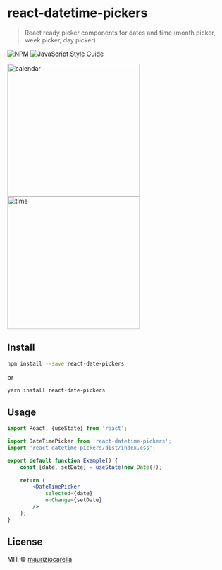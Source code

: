 # react-datetime-pickers

> React ready picker components for dates and time (month picker, week picker, day picker)

[![NPM](https://img.shields.io/npm/v/react-date-pickers.svg)](https://www.npmjs.com/package/react-date-pickers) [![JavaScript Style Guide](https://img.shields.io/badge/code_style-standard-brightgreen.svg)](https://standardjs.com)

<img alt="calendar" src="https://raw.githubusercontent.com/mauriziocarella/react-datetime-pickers/master/example/public/images/calendar.png" width="300">
<img alt="time" src="https://raw.githubusercontent.com/mauriziocarella/react-datetime-pickers/master/example/public/images/time.png" width="300">

## Install

```bash
npm install --save react-date-pickers
```
or
```bash
yarn install react-date-pickers
```

## Usage

```jsx
import React, {useState} from 'react';

import DateTimePicker from 'react-datetime-pickers';
import 'react-datetime-pickers/dist/index.css';

export default function Example() {
    const [date, setDate] = useState(new Date());
    
    return (
        <DateTimePicker
            selected={date}
            onChange={setDate}
        />
    );
}
```

## License

MIT © [mauriziocarella](https://github.com/mauriziocarella)
